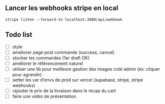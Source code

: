 ## Lancer les webhooks stripe en local

`stripe listen --forward-to localhost:3000/api/webhook`

## Todo list

- [ ] style
- [ ] ameliorer page post commande (success, cancel)
- [ ] stocker les commandes (1er draft OK)
- [ ] améliorer le référencement naturel
- [ ] utiliser une lib pour meilleure gestion des images coté admin (ex: cliquer pour agrandir)
- [ ] setter les var d'envs de prod sur vercel (supabase, stripe, stripe webhooks)
- [ ] rajouter le prix de la livraison dans le recap du cart
- [ ] faire une vidéo de présentation
